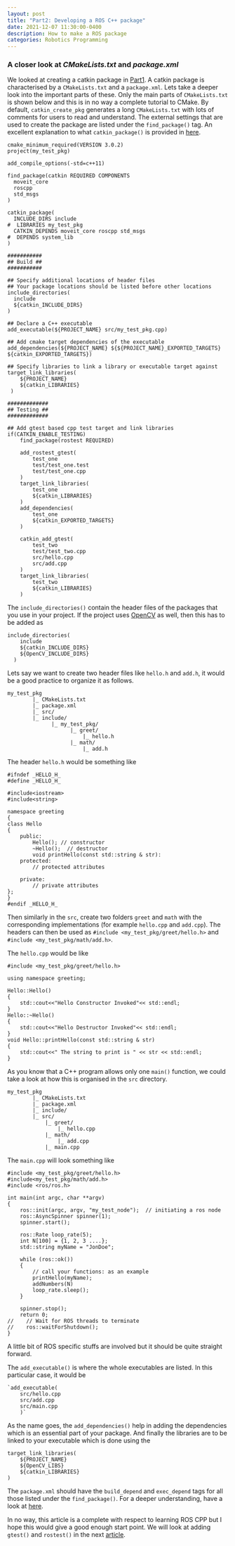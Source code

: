 ```yaml
---
layout: post
title: "Part2: Developing a ROS C++ package"
date: 2021-12-07 11:30:00-0400
description: How to make a ROS package
categories: Robotics Programming
---
```

### A closer look at *CMakeLists.txt* and *package.xml*


We looked at creating a catkin package in [Part1](/blog/2021/1-Developing_ROS_Package/). A catkin package is characterised by a `CMakeLists.txt` and a `package.xml`. Lets take a deeper look into the important parts of these. Only the main parts of `CMakeLists.txt` is shown below and this is in no way a complete tutorial to CMake. By default, `catkin_create_pkg` generates a long `CMakeLists.txt` with lots of comments for users to read and understand. The external settings that are used to create the package are listed under the `find_package()` tag. An excellent explanation to what `catkin_package()` is provided in [here](https://answers.ros.org/question/58498/what-is-the-purpose-of-catkin_depends/). 

```
cmake_minimum_required(VERSION 3.0.2)
project(my_test_pkg)

add_compile_options(-std=c++11)

find_package(catkin REQUIRED COMPONENTS
  moveit_core
  roscpp
  std_msgs
)

catkin_package(
  INCLUDE_DIRS include
#  LIBRARIES my_test_pkg
  CATKIN_DEPENDS moveit_core roscpp std_msgs
#  DEPENDS system_lib
)

###########
## Build ##
###########

## Specify additional locations of header files
## Your package locations should be listed before other locations
include_directories(
  include
  ${catkin_INCLUDE_DIRS}
)

## Declare a C++ executable
add_executable(${PROJECT_NAME} src/my_test_pkg.cpp)

## Add cmake target dependencies of the executable
add_dependencies(${PROJECT_NAME} ${${PROJECT_NAME}_EXPORTED_TARGETS} ${catkin_EXPORTED_TARGETS})

## Specify libraries to link a library or executable target against
target_link_libraries(
    ${PROJECT_NAME}
    ${catkin_LIBRARIES}
 )

#############
## Testing ##
#############

## Add gtest based cpp test target and link libraries
if(CATKIN_ENABLE_TESTING)
    find_package(rostest REQUIRED)

    add_rostest_gtest(
        test_one
        test/test_one.test
        test/test_one.cpp
    )
    target_link_libraries(
        test_one
        ${catkin_LIBRARIES}
    )
    add_dependencies(
        test_one
        ${catkin_EXPORTED_TARGETS}
    )

    catkin_add_gtest(
        test_two
        test/test_two.cpp
        src/hello.cpp
        src/add.cpp
    )
    target_link_libraries(
        test_two
        ${catkin_LIBRARIES}
    )
```

The `include_directories()` contain the header files of the packages that you use in your project. If the project uses [OpenCV](https://opencv.org/) as well, then this has to be added as
```
include_directories(
    include
    ${catkin_INCLUDE_DIRS}
    ${OpenCV_INCLUDE_DIRS}
  ) 
```
Lets say we want to create two header files like `hello.h` and `add.h`, it would be a good practice to organize it as follows. 

```
my_test_pkg
        |_ CMakeLists.txt
        |_ package.xml
        |_ src/
        |_ include/
              |_ my_test_pkg/
                    |_ greet/
                        |_ hello.h
                    |_ math/
                        |_ add.h
```
The header `hello.h` would be something like

```
#ifndef _HELLO_H_
#define _HELLO_H_

#include<iostream>
#include<string>

namespace greeting
{
class Hello
{
    public:
        Hello(); // constructor
        ~Hello();  // destructor
        void printHello(const std::string & str):
    protected:
        // protected attributes

    private:
        // private attributes
};
}
#endif _HELLO_H_
```

Then similarly in the `src`, create two folders `greet` and `math` with the corresponding implementations (for example `hello.cpp` and `add.cpp`). The headers can then be used as `#include <my_test_pkg/greet/hello.h>` and `#include <my_test_pkg/math/add.h>`.

The `hello.cpp` would be like

```
#include <my_test_pkg/greet/hello.h>

using namespace greeting;

Hello::Hello()
{
    std::cout<<"Hello Constructor Invoked"<< std::endl;
}
Hello::~Hello()
{
    std::cout<<"Hello Destructor Invoked"<< std::endl;
}
void Hello::printHello(const std::string & str)
{
    std::cout<<" The string to print is " << str << std::endl;
}
```
As you know that a C++ program allows only one `main()` function, we could take a look at how this is organised in the `src` directory.

```
my_test_pkg
        |_ CMakeLists.txt
        |_ package.xml
        |_ include/
        |_ src/
            |_ greet/
                |_ hello.cpp
            |_ math/
                |_ add.cpp
            |_ main.cpp
```

The `main.cpp` will look something like

```
#include <my_test_pkg/greet/hello.h>
#include<my_test_pkg/math/add.h>
#include <ros/ros.h>

int main(int argc, char **argv)
{
    ros::init(argc, argv, "my_test_node");  // initiating a ros node
    ros::AsyncSpinner spinner(1);
    spinner.start();

    ros::Rate loop_rate(5);
    int N[100] = {1, 2, 3 ....};
    std::string myName = "JonDoe";

    while (ros::ok())
    {
        // call your functions: as an example
        printHello(myName);
        addNumbers(N)
        loop_rate.sleep();
    }

    spinner.stop();
    return 0;
//    // Wait for ROS threads to terminate
//    ros::waitForShutdown();
}
```
A little bit of ROS specific stuffs are involved but it should be quite straight forward.

The `add_executable()` is where the whole executables are listed. In this particular case, it would be 
```
`add_executable( 
    src/hello.cpp
    src/add.cpp
    src/main.cpp
    )`
```
As the name goes, the  `add_dependencies()` help in adding the dependencies which is an essential part of your package. And finally the libraries are to be linked to your executable which is done using the 
```
target_link_libraries(
    ${PROJECT_NAME}
    ${OpenCV_LIBS}
    ${catkin_LIBRARIES}
)
```

The `package.xml` should have the `build_depend` and `exec_depend` tags for all those listed under the `find_package()`. For a deeper understanding, have a look at [here](http://wiki.ros.org/catkin/package.xml). 

In no way, this article is a complete with respect to learning ROS CPP but I hope this would give a good enough start point. We will look at adding `gtest()` and `rostest()` in the next [article](/blog/2022/3-Developing_ROS_Package/).

